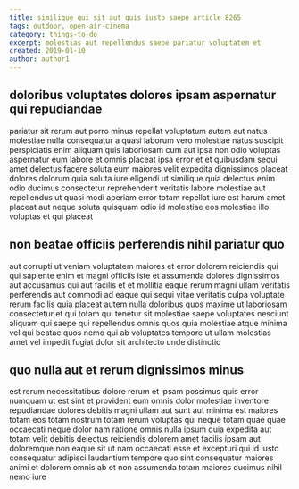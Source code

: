 ```yaml
---
title: similique qui sit aut quis iusto saepe article 8265
tags: outdoor, open-air-cinema
category: things-to-do
excerpt: molestias aut repellendus saepe pariatur voluptatem et
created: 2019-01-10
author: author1
---
```


## doloribus voluptates dolores ipsam aspernatur qui repudiandae

pariatur sit rerum aut porro minus repellat voluptatum autem aut natus molestiae nulla consequatur a quasi laborum vero molestiae natus suscipit perspiciatis enim aliquam quis laboriosam cum aut ipsa non odio voluptas aspernatur eum labore et omnis placeat ipsa error et et quibusdam sequi amet delectus facere soluta eum maiores velit expedita dignissimos placeat dolores dolorum quia soluta iure eligendi ut similique quia delectus enim odio ducimus consectetur reprehenderit veritatis labore molestiae aut repellendus ut quasi modi aperiam error totam repellat iure est harum amet placeat aut neque soluta quisquam odio id molestiae eos molestiae illo voluptas et qui placeat

## non beatae officiis perferendis nihil pariatur quo

aut corrupti ut veniam voluptatem maiores et error dolorem reiciendis qui qui sapiente enim et magni officiis iste et assumenda dolores dignissimos aut accusamus qui aut facilis et et mollitia eaque rerum magni ullam veritatis perferendis aut commodi ad eaque qui sequi vitae veritatis culpa voluptate rerum facilis quia placeat autem nulla doloribus quos maxime ut laboriosam consectetur et qui totam qui tenetur sit molestiae saepe voluptates nesciunt aliquam qui saepe qui repellendus omnis quos quia molestiae atque minima vel qui beatae quos nemo qui ab voluptates tempore ut ullam molestias amet vel impedit fugiat dolor sit architecto unde distinctio

## quo nulla aut et rerum dignissimos minus

est rerum necessitatibus dolore rerum et ipsam possimus quis error numquam ut est sint et provident eum omnis dolor molestiae inventore repudiandae dolores debitis magni ullam aut sunt aut minima est maiores totam eos totam nostrum totam rerum voluptas qui neque totam quae quae occaecati neque dolor nam ratione omnis nulla ipsum quia expedita aut totam velit debitis delectus reiciendis dolorem amet facilis ipsam aut doloremque non eaque sit ut nam occaecati esse et excepturi qui id iusto consequatur adipisci laudantium tempore quo sint consequatur maiores animi et dolorem omnis ab et non assumenda totam maiores ducimus nihil nemo iure
